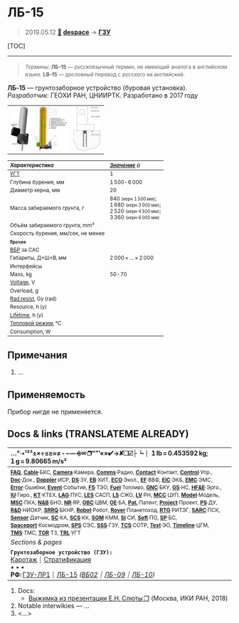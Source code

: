 # ЛБ-15
> 2019.05.12 **[🚀](../index/index.md) [despace](index.md)** → **[ГЗУ](sss.md)**

[TOC]

---

> <small>*Термины:* **ЛБ-15** — русскоязычный термин, не имеющий аналога в английском языке. **LB-15** — дословный перевод с русского на английский.</small>

**ЛБ‑15** — грунтозаборное устройство (буровая установка).  
*Разработчик:* ГЕОХИ РАН, ЦНИИРТК. Разработано в 2017 году 

||||
|:--|:--|:--|
| [![](f/sss/l/lb-15_pic1_thumb.jpg)](f/sss/l/lb-15_pic1.png)  | [![](f/sss/l/lb-15_pic2_thumb.jpg)](f/sss/l/lb-15_pic2.png)  | [![](f/sss/l/lb-15_pic3_thumb.jpg)](f/sss/l/lb-15_pic3.png)  |

<small>

|*Характеристика*|*[Значение](si.md) <small>()</small>*|
|:--|:--|
|[УГТ](trl.md)|  1  |
| Глубина бурения, мм  |  1 500 ‑ 6 000  |
| Диаметр керна, мм  |  20  |
| Масса забираемого грунта, г  |840 <small>(керн 1 500 мм)</small>;<br> 1 680 <small>(керн 3 000 мм)</small>;<br> 2 520 <small>(керн 4 500 мм)</small>;<br> 3 360 <small>(керн 6 000 мм)</small>  |
| Объём забираемого грунта, mm³  |    |
| Скорость бурения, мм/сек, не менее  |    |
|**`Прочее`**||
|[ВБР](srrq.md) за САС|   |
|Габариты, Д×Ш×В, мм|  2 000 × … × 2 000  |
|Интерфейсы|   |
|Mass, kg|   50 ‑ 70  |
|[Voltage](voltage.md), V|     |
|Overload, g|   |
|[Rad.resist](ion_rad.md), Gy (rad)|     |
|Resource, h (y)|   |
|[Lifetime](lifetime.md), h (y)|  |
|[Тепловой режим](tcs.md), ℃|   |
|Consumption, W|     |

</small>



<p style="page-break-after:always"> </p>

## Примечания
   1. …



## Применяемость
Прибор нигде не применяется.



<p style="page-break-after:always"> </p>

## Docs & links (TRANSLATEME ALREADY)
|…°·•¹²³±×÷≤≥≈≠ ‑ −— ⎆✉ ❐“”’«»✔→✘☐☑├┕┆ 1 lb = 0.453592 kg; 1 g = 9.80665 m/s²|
|:--|
|<small>**[FAQ](faq.md)**, **[Cable](cable.md)**·БКС, **[Camera](cam.md)**·Камера, **[Comms](comms.md)**·Радио, **[Contact](contact.md)**·Контакт, **[Control](control.md)**·Упр., **[Doc](doc.md)**·Док., **[Doppler](doppler.md)**·ИСР, **[DS](ds.md)**·ЗУ, **[EB](eb.md)**·ХИТ, **[ECO](ecology.md)**·Экол., **[EF](ef.md)**·ВВФ, **[ElC](elc.md)**·ЭКБ, **[EMC](emc.md)**·ЭМС, **[Error](error.md)**·Ошибки, **[Event](event.md)**·События, **[FS](fs.md)**·ТЭО, **[Fuel](fuel.md)**·Топливо, **[GNC](gnc.md)**·БКУ, **[GS](scs.md)**·НС, **[HF&E](hfe.md)**·Эрго., **[IU](iu.md)**·Гиро., **[KT](kt.md)**·КТЕХ, **[LAG](lag.md)**·ПУC, **[LES](les.md)**·САСП, **[LS](ls.md)**·СЖО, **[LV](lv.md)**·РН, **[MCC](mcc.md)**·ЦУП, **[Model](model.md)**·Модель, **[MSC](sc.md)**·ПКА, **[N&B](nnb.md)**·БНО, **[NR](nr.md)**·ЯР, **[OBC](obc.md)**·ЦВМ, **[OE](oe.md)**·БА, **[Pat.](патент.md)**·Патент, **[Project](project.md)**·Проект, **[PS](ps.md)**·ДУ, **[R&D](rnd.md)**·НИОКР, **[SRRQ](srrq.md)**·БКНР, **[Robot](robotics.md)**·Робот, **[Rover](rover.md)**·Планетоход, **[RTG](rtg.md)**·РИТЭГ, **[SARC](sarc.md)**·ПСК, **[Sensor](sensor.md)**·Датчик, **[SC](sc.md)**·КА, **[SCS](scs.md)**·КК, **[SGM](sgm.md)**·КММ, **[SI](si.md)**·СИ, **[Soft](soft.md)**·ПО, **[SP](sp.md)**·БС, **[Spaceport](spaceport.md)**·Космодром, **[SPS](sps.md)**·СЭС, **[SSS](sss.md)**·ГЗУ, **[TCS](tcs.md)**·СОТР, **[Test](test.md)**·ЭО, **[Timeline](timeline.md)**·ЦГМ, **[TMS](tms.md)**·ТМС, **[TOR](tor.md)**·ТЗ, **[TRL](trl.md)**·УГТ</small>|
|*Sections & pages*|
|**`Грунтозаборное устройство (ГЗУ):`**<br> [Каротаж](logging.md) ┊ [Стратификация](stratification.md)<br>• • •<br> **РФ:** [ГЗУ-ЛР1](гзу_лр1.md) ┊ [ЛБ-15](lb_15.md) *([ВБ02](vb02.md) ┊ [ЛБ-09](lb_09.md) ┊ [ЛБ-10](lb_10.md))*|

   1. Docs:
      - [Выжимка из презентации Е.Н. Слюты ❐](f/sss/l/lb-15_presentation_2018_sluta.pdf) (Москва, ИКИ РАН, 2018)
   1. Notable interwikies — …
   1. <…>
